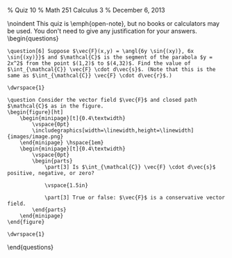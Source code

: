 % Quiz 10
% Math 251 Calculus 3
% December 6, 2013 

\noindent
This quiz is \emph{open-note}, but no books or calculators may be used. You don't need to give any justification for your answers.
\begin{questions} 

    \question[6] Suppose $\vec{F}(x,y) = \angl{6y \sin{(xy)}, 6x \sin{(xy)}}$ and $\mathcal{C}$ is the segment of the parabola $y = 2x^2$ from the point $(1,2)$ to $(4,32)$. Find the value of  $\int_{\mathcal{C}} \vec{F} \cdot d\vec{s}$. (Note that this is the same as $\int_{\mathcal{C}} \vec{F} \cdot d\vec{r}$.)

    \dwrspace{1}

    \question Consider the vector field $\vec{F}$ and closed path $\mathcal{C}$ as in the figure.
    \begin{figure}[ht]
        \begin{minipage}[t]{0.4\textwidth}
            \vspace{0pt}
            \includegraphics[width=\linewidth,height=\linewidth]{images/image.png}
        \end{minipage} \hspace{1em}
        \begin{minipage}[t]{0.4\textwidth}
            \vspace{0pt}
            \begin{parts}
                \part[3] Is $\int_{\mathcal{C}} \vec{F} \cdot d\vec{s}$ positive, negative, or zero?

                \vspace{1.5in}

                \part[3] True or false: $\vec{F}$ is a conservative vector field.
            \end{parts}
        \end{minipage}
    \end{figure}

    \dwrspace{1}

\end{questions}